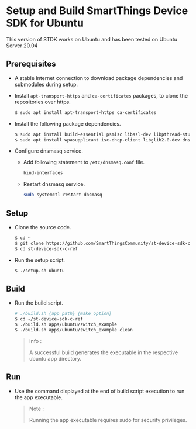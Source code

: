 # Setup and Build SmartThings Device SDK for Ubuntu

This version of STDK works on Ubuntu and has been tested on Ubuntu Server 20.04

## Prerequisites

- A stable Internet connection to download package dependencies and submodules during setup.

- Install `apt-transport-https` and `ca-certificates` packages, to clone the repositories over https.
  ```sh
  $ sudo apt install apt-transport-https ca-certificates
  ```

- Install the following package dependencies.
  ```sh
  $ sudo apt install build-essential psmisc libssl-dev libpthread-stubs0-dev
  $ sudo apt install wpasupplicant isc-dhcp-client libglib2.0-dev dnsmasq ntp
  ```

- Configure dnsmasq service.
  - Add following statement to `/etc/dnsmasq.conf` file.
    ```sh
    bind-interfaces
    ```
  - Restart dnsmasq service.
    ```sh
    sudo systemctl restart dnsmasq
    ```

## Setup

- Clone the source code.
  ```sh
  $ cd ~
  $ git clone https://github.com/SmartThingsCommunity/st-device-sdk-c-ref.git
  $ cd st-device-sdk-c-ref
  ```
- Run the setup script.
  ```sh
  $ ./setup.sh ubuntu
  ```

## Build

- Run the build script.
  ```sh
  # ./build.sh {app_path} {make_option}
  $ cd ~/st-device-sdk-c-ref
  $ ./build.sh apps/ubuntu/switch_example
  $ ./build.sh apps/ubuntu/switch_example clean
  ```

  > Info :
  >
  > A successful build generates the executable in the respective ubuntu app directory.

## Run

- Use the command displayed at the end of build script execution to run the app executable.

  > Note :
  >
  > Running the app executable requires sudo for security privileges.
